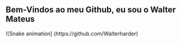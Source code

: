 ## Bem-Vindos ao meu Github, eu sou o Walter Mateus 

<div>
    ![Snake animation] (https://github.com/Walterharder)
</div>